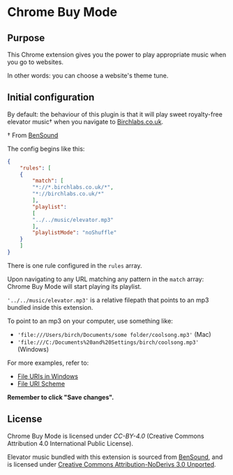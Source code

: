 # Chrome Buy Mode

## Purpose

This Chrome extension gives you the power to play appropriate music when you go to websites.

In other words: you can choose a website's theme tune.

## Initial configuration

By default: the behaviour of this plugin is that it will play sweet royalty-free elevator music† when you navigate to [Birchlabs.co.uk](http://birchlabs.co.uk).

† From [BenSound](http://www.bensound.com/)

The config begins like this:

```json
{
	"rules": [
	{
		"match": [
	    "*://*.birchlabs.co.uk/*",
	    "*://birchlabs.co.uk/*"
		],
		"playlist":
		[
		"../../music/elevator.mp3"
		],
		"playlistMode": "noShuffle"
	}
	]
}
```

There is one rule configured in the `rules` array.

Upon navigating to any URL matching any pattern in the `match` array: Chrome Buy Mode will start playing its playlist.

`'../../music/elevator.mp3'` is a relative filepath that points to an mp3 bundled inside this extension.

To point to an mp3 on your computer, use something like:

- `'file:///Users/birch/Documents/some folder/coolsong.mp3'` (Mac)
- `'file:///C:/Documents%20and%20Settings/birch/coolsong.mp3'` (Windows)

For more examples, refer to:
- [File URIs in Windows](https://blogs.msdn.microsoft.com/ie/2006/12/06/file-uris-in-windows/)
- [File URI Scheme](https://en.wikipedia.org/wiki/File_URI_scheme)

__Remember to click "Save changes".__

## License

Chrome Buy Mode is licensed under *CC-BY-4.0* (Creative Commons Attribution 4.0 International Public License).

Elevator music bundled with this extension is sourced from [BenSound](http://www.bensound.com/), and is licensed under [Creative Commons Attribution-NoDerivs 3.0 Unported](http://www.bensound.com/licensing).
